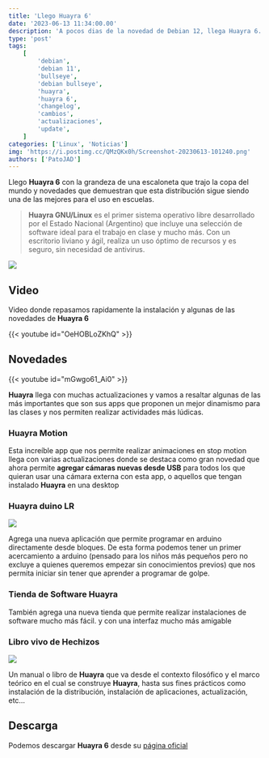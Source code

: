 ```yaml
---
title: 'Llego Huayra 6'
date: '2023-06-13 11:34:00.00'
description: 'A pocos dias de la novedad de Debian 12, llega Huayra 6. Vamos a ver que novedades trae.'
type: 'post'
tags:
    [
        'debian',
        'debian 11',
        'bullseye',
        'debian bullseye',
        'huayra',
        'huayra 6',
        'changelog',
        'cambios',
        'actualizaciones',
        'update',
    ]
categories: ['Linux', 'Noticias']
img: 'https://i.postimg.cc/QMzQKx0h/Screenshot-20230613-101240.png'
authors: ['PatoJAD']
---
```


Llego **Huayra 6** con la grandeza de una escaloneta que trajo la copa del mundo y novedades que demuestran que esta distribución sigue siendo una de las mejores para el uso en escuelas.

> **Huayra GNU/Linux** es el primer sistema operativo libre desarrollado por el Estado Nacional (Argentino) que incluye una selección de software ideal para el trabajo en clase y mucho más. Con un escritorio liviano y ágil, realiza un uso óptimo de recursos y es seguro, sin necesidad de antivirus.

![](https://huayra.educar.gob.ar/wp-content/uploads/2023/03/fondo_Sacaloneta.png)

## Video

Video donde repasamos rapidamente la instalación y algunas de las novedades de **Huayra 6**

{{< youtube id="OeHOBLoZKhQ" >}}

## Novedades

{{< youtube id="mGwgo61_Ai0" >}}

**Huayra** llega con muchas actualizaciones y vamos a resaltar algunas de las más importantes que son sus apps que proponen un mejor dinamismo para las clases y nos permiten realizar actividades más lúdicas.

### Huayra Motion

Esta increíble app que nos permite realizar animaciones en stop motion llega con varias actualizaciones donde se destaca como gran novedad que ahora permite **agregar cámaras nuevas desde USB** para todos los que quieran usar una cámara externa con esta app, o aquellos que tengan instalado **Huayra** en una desktop

### Huayra duino LR

![](https://i.postimg.cc/Qdb69B6R/Screenshot-20230613-105914.png)

Agrega una nueva aplicación que permite programar en arduino directamente desde bloques. De esta forma podemos tener un primer acercamiento a arduino (pensado para los niños más pequeños pero no excluye a quienes queremos empezar sin conocimientos previos) que nos permita iniciar sin tener que aprender a programar de golpe.

### Tienda de Software Huayra

También agrega una nueva tienda que permite realizar instalaciones de software mucho más fácil. y con una interfaz mucho más amigable

### Libro vivo de Hechizos

![](https://i.postimg.cc/fbvhbTXL/Screenshot-20230613-110153.png)

Un manual o libro de **Huayra** que va desde el contexto filosófico y el marco teórico en el cual se construye **Huayra**, hasta sus fines prácticos como instalación de la distribución, instalación de aplicaciones, actualización, etc…

## Descarga

Podemos descargar **Huayra 6** desde su [página oficial](https://huayra.educar.gob.ar/descargas/)
